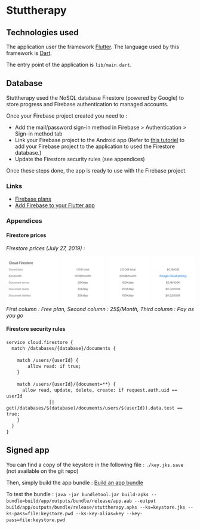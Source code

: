 # Stuttherapy

## Technologies used

The application user the framework [Flutter](https://flutter.dev/). The language
used by this framework is [Dart](https://dart.dev/).

The entry point of the application is `lib/main.dart`.

## Database
Stuttherapy used the NoSQL database Firestore (powered by Google) to store
progress and Firebase authentication to managed accounts.

Once your Firebase project created you need to :
- Add the mail/password sign-in method in Firebase > Authentication > Sign-in method tab
- Link your Firebase project to the Android app (Refer to
[this tutoriel](https://firebase.google.com/docs/flutter/setup) to add your
Firebase project to the application to used the Firestore database.)
- Update the Firestore security rules (see appendices)

Once these steps done, the app is ready to use with the Firebase project.

### Links

- [Firebase plans](https://firebase.google.com/pricing?authuser=0)
- [Add Firebase to your Flutter app](https://firebase.google.com/docs/flutter/setup)

### Appendices
#### Firestore prices
*Firestore prices (July 27, 2019) :*

![](doc_res/prices.png)
*First column : Free plan, Second column : 25$/Month, Third column : Pay as you go*
#### Firestore security rules
```
service cloud.firestore {
  match /databases/{database}/documents {

    match /users/{userId} {
    	allow read: if true;
    }

    match /users/{userId}/{document=**} {
      allow read, update, delete, create: if request.auth.uid == userId
      			|| get(/databases/$(database)/documents/users/$(userId)).data.test == true;
    }
  }
}
```

## Signed app

You can find a copy of the keystore in the following file : `./key.jks.save`
(not available on the git repo)

Then, simply build the app bundle : [Build an app bundle](https://flutter.dev/docs/deployment/android#build-an-app-bundle)

To test the bundle :
`java -jar bundletool.jar build-apks --bundle=build/app/outputs/bundle/release/app.aab --output build/app/outputs/bundle/release/stuttherapy.apks --ks=keystore.jks --ks-pass=file:keystore.pwd --ks-key-alias=key --key-pass=file:keystore.pwd`
